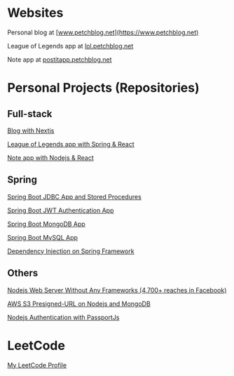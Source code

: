 # Websites

Personal blog at [www.petchblog.net](https://www.petchblog.net)

League of Legends app at [lol.petchblog.net](https://lol.petchblog.net)

Note app at [postitapp.petchblog.net](https://postitapp.petchblog.net)

# Personal Projects (Repositories)

## Full-stack

[Blog with Nextjs](https://github.com/kiart-tantasi/nextjs-blog-typescript-mongodb)

[League of Legends app with Spring & React](https://github.com/kiart-tantasi/league-of-legends-app)

[Note app with Nodejs & React](https://github.com/kiart-tantasi/note-app-nodejs-react)

## Spring

[Spring Boot JDBC App and Stored Procedures](https://github.com/kiart-tantasi/spring-boot-jdbc)

[Spring Boot JWT Authentication App](https://github.com/kiart-tantasi/spring-boot-security-jwt)

[Spring Boot MongoDB App](https://github.com/kiart-tantasi/spring-boot-mongodb)

[Spring Boot MySQL App](https://github.com/kiart-tantasi/spring-boot-mysql)

[Dependency Injection on Spring Framework](https://github.com/kiart-tantasi/spring-dependency-injection)

## Others

[Nodejs Web Server Without Any Frameworks (4,700+ reaches in Facebook)](https://github.com/kiart-tantasi/nodejs-web-server-without-web-frameworks)

[AWS S3 Presigned-URL on Nodejs and MongoDB](https://github.com/kiart-tantasi/aws-s3-presigned-url-nodejs-mongodb)

[Nodejs Authentication with PassportJs](https://github.com/kiart-tantasi/login-passportjs-local-and-google-oauth-strategies)

# LeetCode

[My LeetCode Profile](https://leetcode.com/kiart-tantasi/)
